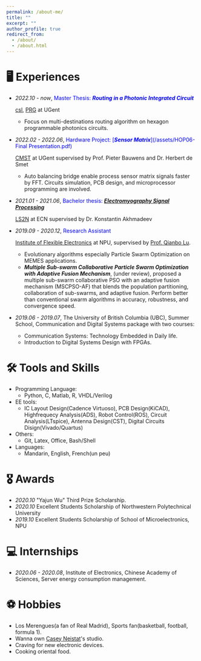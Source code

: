 ```yaml
---
permalink: /about-me/
title: ""
excerpt: ""
author_profile: true
redirect_from: 
  - /about/
  - /about.html
---
```

<!--   
<span style="color:blue">I am seeking for an opportunity to pursue a PhD in Europe(maybe somewhere else) in digital electrical engineering field!
  
 -->

# 🖥 Experiences
- *2022.10 - now*, <span style="color:blue">Master Thesis: ***Routing in a Photonic Integrated Circuit*** 
  
  [csl](https://www.ugent.be/ea/elis/en/csl/home), [PRG](https://photonics.intec.ugent.be/) at UGent
  - Focus on multi-destinations routing algorithm on hexagon programmable photonics circuits.
   
- *2022.02 - 2022.06*, <span style="color:blue">Hardware Project: [***Sensor Matrix***](/assets/HOP06-Final Presentation.pdf)
  
  [CMST](https://www.cmst.be/) at UGent supervised by Prof. Pieter Bauwens and Dr. Herbert de Smet
  - Auto balancing bridge enable process sensor matrix signals faster by FFT. Circuits simulation, PCB design, and microprocessor programming are involved. 
    
- *2021.01 - 2021.06*, <span style="color:blue">Bachelor thesis: [***Electromyography Signal Processing***](/assets/EMG.pdf)
  
  [LS2N](https://www.ec-nantes.fr/english-version/research/laboratory-of-digital-sciences-of-nantes-ls2n) at ECN supervised by Dr. Konstantin Akhmadeev
  
- *2019.09 - 2020.12*, <span style="color:blue">Research Assistant 
  
  [Institute of Flexible Electronics](https://ife.nwpu.edu.cn/English/News/News.htm) at NPU, supervised by [Prof. Qianbo Lu](https://scholar.google.com/citations?user=wmF6mgQAAAAJ&hl=en).
  - Evolutionary algorithms especially Particle Swarm Optimization on MEMES applications.
  - ***Multiple Sub-swarm Collaborative Particle Swarm Optimization with Adaptive Fusion Mechanism***, (under review), proposed a multiple sub-swarm collaborative PSO with an adaptive fusion mechanism (MSCPSO-AF) that blends the population partitioning, collaboration of sub-swarms, and adaptive fusion. Perform better than conventional swarm algorithms in accuracy, robustness, and convergence speed.
  
- *2019.06 - 2019.07*, The University of British Columbia (UBC), Summer School, Communication and Digital Systems package with two courses:
  - Communication Systems: Technology Embedded in Daily life.
  - Introduction to Digital Systems Design with FPGAs. 

<!-- # 💬 Invited Talks
- *2021.06*, Lorem ipsum dolor sit amet, consectetur adipiscing elit. Vivamus ornare aliquet ipsum, ac tempus justo dapibus sit amet. 
- *2021.03*, Lorem ipsum dolor sit amet, consectetur adipiscing elit. Vivamus ornare aliquet ipsum, ac tempus justo dapibus sit amet.  \| [\[video\]](https://github.com/)
 -->
 
# 🛠 Tools and Skills
- Programming Language:
  - Python, C, Matlab, R, VHDL/Verilog
- EE tools:
  - IC Layout Design(Cadence Virtuoso), PCB Design(KiCAD), Highfrequecy Analysis(ADS), Robot Control(ROS),  Circuit Analysis(LTspice), Antenna Design(CST), Digital Circuits Disign(Vivado/Quartus)
- Others:
  - Git, Latex, Office, Bash/Shell
- Languages:
  - Mandarin, English, French(un peu)
 
# 🎖 Awards
- *2020.10* "Yajun Wu" Third Prize Scholarship.
- *2020.10* Excellent Students Scholarship of Northwestern Polytechnical University
- *2019.10* Excellent Students Scholarship of School of Microelectronics, NPU 

# 💻 Internships
- *2020.06 - 2020.08*, Institute of Electronics, Chinese Academy of Sciences, Server energy consumption management.


# ⚽ Hobbies
- Los Merengues(a fan of Real Madrid), Sports fan(basketball, football, formula 1).
- Wanna own [Casey Neistat](https://youtu.be/dSmsQraeCVM?t=395)'s studio.
- Craving for new electronic devices.
- Cooking oriental food.
  
